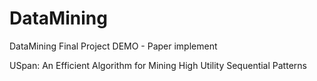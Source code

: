 DataMining
==========

DataMining Final Project DEMO - Paper implement

USpan: An Efficient Algorithm for Mining High Utility Sequential Patterns 

